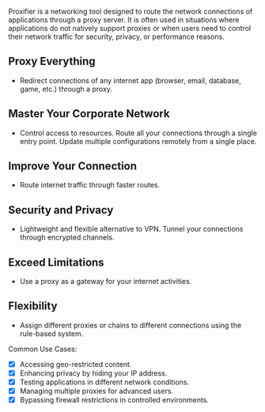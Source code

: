Proxifier is a networking tool designed to route the network connections of applications through a proxy server. 
It is often used in situations where applications do not natively support proxies or when users need to control their network traffic for security, privacy, or performance reasons.

## Proxy Everything
- Redirect connections of any internet app (browser, email, database, game, etc.) through a proxy.

## Master Your Corporate Network
- Control access to resources. Route all your connections through a single entry point. Update multiple configurations remotely from a single place.

## Improve Your Connection
- Route internet traffic through faster routes.

## Security and Privacy
- Lightweight and flexible alternative to VPN. Tunnel your connections through encrypted channels.

## Exceed Limitations
- Use a proxy as a gateway for your internet activities.

## Flexibility
- Assign different proxies or chains to different connections using the rule-based system.


Common Use Cases:
- [x] Accessing geo-restricted content.
- [x] Enhancing privacy by hiding your IP address.
- [x] Testing applications in different network conditions.
- [x] Managing multiple proxies for advanced users.
- [x] Bypassing firewall restrictions in controlled environments.
